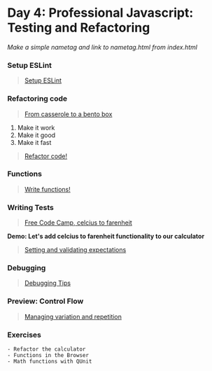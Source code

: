 Day 4: Professional Javascript: Testing and Refactoring
===

_Make a simple nametag and link to nametag.html from index.html_

### Setup ESLint

> [Setup ESLint](./notes/eslint.md)

### Refactoring code

> [From casserole to a bento box](./notes/refactoring.md)

1) Make it work
1) Make it good
1) Make it fast

> [Refactor code!](./notes/code-refactoring.jpg)

### Functions

> [Write functions!](./notes/functions.md)

### Writing Tests

> [Free Code Camp, celcius to farenheit](ecodecamp.org/learn/javascript-algorithms-and-data-structures/basic-algorithm-scripting/)

**Demo: Let's add celcius to farenheit functionality to our calculator**

> [Setting and validating expectations](./notes/tdd.md)

### Debugging

> [Debugging Tips](./notes/debugging.md)

### Preview: Control Flow

> [Managing variation and repetition](./notes/control-flow.md)

### Exercises 
    - Refactor the calculator
    - Functions in the Browser
    - Math functions with QUnit

